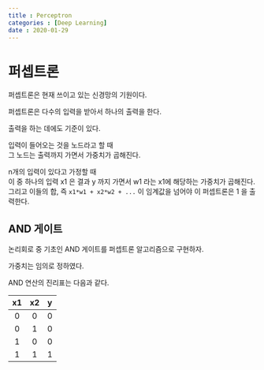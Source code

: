 ```yaml
---
title : Perceptron
categories : [Deep Learning]
date : 2020-01-29
---
```


# 퍼셉트론

퍼셉트론은 현재 쓰이고 있는 신경망의 기원이다.  

퍼셉트론은 다수의 입력을 받아서 하나의 출력을 한다.  

출력을 하는 데에도 기준이 있다.  

입력이 들어오는 것을 노드라고 할 때  
그 노드는 출력까지 가면서 가중치가 곱해진다.  

n개의 입력이 있다고 가정할 때  
이 중 하나의 입력 x1 은 결과 y 까지 가면서 w1 라는 x1에 해당하는 가중치가 곱해진다.  
그리고 이들의 합, 즉 `x1*w1 + x2*w2 + ...` 이 임계값을 넘어야 이 퍼셉트론은 1 을 출력한다.  


## AND 게이트

논리회로 중 기초인 AND 게이트를 퍼셉트론 알고리즘으로 구현하자.  

가중치는 임의로 정하였다.  

AND 연산의 진리표는 다음과 같다.  

|x1|x2|y|
|:---:|:---:|:---:|
|0|0|0|
|0|1|0|
|1|0|0|
|1|1|1|

